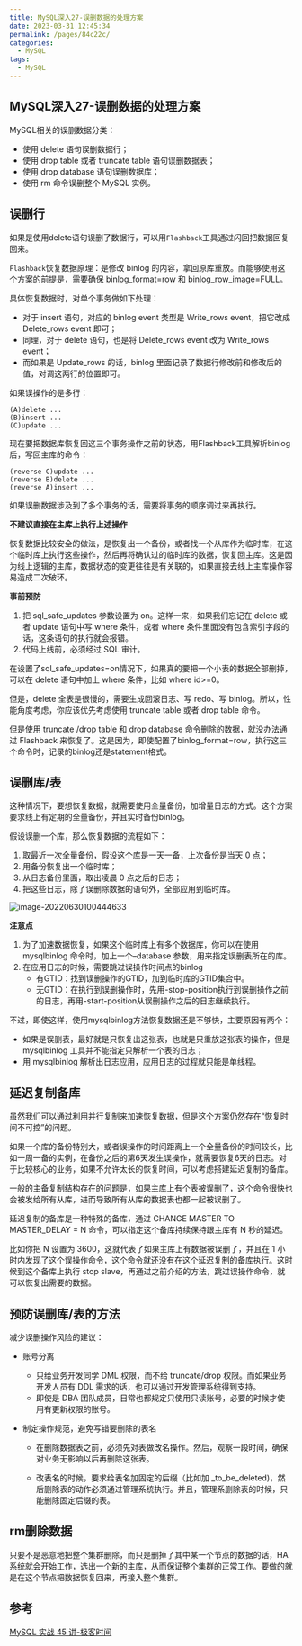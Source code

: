 ```yaml
---
title: MySQL深入27-误删数据的处理方案
date: 2023-03-31 12:45:34
permalink: /pages/84c22c/
categories: 
  - MySQL
tags: 
  - MySQL
---
```

## MySQL深入27-误删数据的处理方案

MySQL相关的误删数据分类：

- 使用 delete 语句误删数据行；
- 使用 drop table 或者 truncate table 语句误删数据表；
- 使用 drop database 语句误删数据库；
- 使用 rm 命令误删整个 MySQL 实例。

## 误删行

如果是使用delete语句误删了数据行，可以用`Flashback`工具通过闪回把数据回复回来。

`Flashback`恢复数据原理：是修改 binlog 的内容，拿回原库重放。而能够使用这个方案的前提是，需要确保 binlog_format=row 和 binlog_row_image=FULL。

具体恢复数据时，对单个事务做如下处理：

- 对于 insert 语句，对应的 binlog event 类型是 Write_rows event，把它改成 Delete_rows event 即可；
- 同理，对于 delete 语句，也是将 Delete_rows event 改为 Write_rows event；
- 而如果是 Update_rows 的话，binlog 里面记录了数据行修改前和修改后的值，对调这两行的位置即可。

如果误操作的是多行：

```
(A)delete ...
(B)insert ...
(C)update ...
```

现在要把数据库恢复回这三个事务操作之前的状态，用Flashback工具解析binlog后，写回主库的命令：

```
(reverse C)update ...
(reverse B)delete ...
(reverse A)insert ...
```

如果误删数据涉及到了多个事务的话，需要将事务的顺序调过来再执行。

**不建议直接在主库上执行上述操作**

恢复数据比较安全的做法，是恢复出一个备份，或者找一个从库作为临时库，在这个临时库上执行这些操作，然后再将确认过的临时库的数据，恢复回主库。这是因为线上逻辑的主库，数据状态的变更往往是有关联的，如果直接去线上主库操作容易造成二次破环。

**事前预防**

1. 把 sql_safe_updates 参数设置为 on。这样一来，如果我们忘记在 delete 或者 update 语句中写 where 条件，或者 where 条件里面没有包含索引字段的话，这条语句的执行就会报错。
2. 代码上线前，必须经过 SQL 审计。

在设置了sql_safe_updates=on情况下，如果真的要把一个小表的数据全部删掉，可以在 delete 语句中加上 where 条件，比如 where id>=0。

但是，delete 全表是很慢的，需要生成回滚日志、写 redo、写 binlog。所以，性能角度考虑，你应该优先考虑使用 truncate table 或者 drop table 命令。

但是使用 truncate /drop table 和 drop database 命令删除的数据，就没办法通过 Flashback 来恢复了。这是因为，即使配置了binlog_format=row，执行这三个命令时，记录的binlog还是statement格式。

## 误删库/表

这种情况下，要想恢复数据，就需要使用全量备份，加增量日志的方式。这个方案要求线上有定期的全量备份，并且实时备份binlog。

假设误删一个库，那么恢复数据的流程如下：

1. 取最近一次全量备份，假设这个库是一天一备，上次备份是当天 0 点；
2. 用备份恢复出一个临时库；
3. 从日志备份里面，取出凌晨 0 点之后的日志；
4. 把这些日志，除了误删除数据的语句外，全部应用到临时库。

![image-20220630100444633](https://blog-1300853183.cos.ap-chengdu.myqcloud.com/img/image-20220630100444633.png)

**注意点**

1. 为了加速数据恢复，如果这个临时库上有多个数据库，你可以在使用 mysqlbinlog 命令时，加上一个–database 参数，用来指定误删表所在的库。
2. 在应用日志的时候，需要跳过误操作时间点的binlog
   -  有GTID：找到误删操作的GTID，加到临时库的GTID集合中。
   - 无GTID：在执行到误删操作时，先用-stop-position执行到误删操作之前的日志，再用-start-position从误删操作之后的日志继续执行。

不过，即使这样，使用mysqlbinlog方法恢复数据还是不够快，主要原因有两个：

- 如果是误删表，最好就是只恢复出这张表，也就是只重放这张表的操作，但是 mysqlbinlog 工具并不能指定只解析一个表的日志；
- 用 mysqlbinlog 解析出日志应用，应用日志的过程就只能是单线程。

## 延迟复制备库

虽然我们可以通过利用并行复制来加速恢复数据，但是这个方案仍然存在“恢复时间不可控”的问题。

如果一个库的备份特别大，或者误操作的时间距离上一个全量备份的时间较长，比如一周一备的实例，在备份之后的第6天发生误操作，就需要恢复6天的日志。对于比较核心的业务，如果不允许太长的恢复时间，可以考虑搭建延迟复制的备库。

一般的主备复制结构存在的问题是，如果主库上有个表被误删了，这个命令很快也会被发给所有从库，进而导致所有从库的数据表也都一起被误删了。

延迟复制的备库是一种特殊的备库，通过 CHANGE MASTER TO MASTER_DELAY = N 命令，可以指定这个备库持续保持跟主库有 N 秒的延迟。

比如你把 N 设置为 3600，这就代表了如果主库上有数据被误删了，并且在 1 小时内发现了这个误操作命令，这个命令就还没有在这个延迟复制的备库执行。这时候到这个备库上执行 stop slave，再通过之前介绍的方法，跳过误操作命令，就可以恢复出需要的数据。

## 预防误删库/表的方法

减少误删操作风险的建议：

- 账号分离

  - 只给业务开发同学 DML 权限，而不给 truncate/drop 权限。而如果业务开发人员有 DDL 需求的话，也可以通过开发管理系统得到支持。
  - 即使是 DBA 团队成员，日常也都规定只使用只读账号，必要的时候才使用有更新权限的账号。

- 制定操作规范，避免写错要删除的表名

  - 在删除数据表之前，必须先对表做改名操作。然后，观察一段时间，确保对业务无影响以后再删除这张表。

  - 改表名的时候，要求给表名加固定的后缀（比如加 _to_be_deleted)，然后删除表的动作必须通过管理系统执行。并且，管理系删除表的时候，只能删除固定后缀的表。

## rm删除数据

只要不是恶意地把整个集群删除，而只是删掉了其中某一个节点的数据的话，HA 系统就会开始工作，选出一个新的主库，从而保证整个集群的正常工作。要做的就是在这个节点把数据恢复回来，再接入整个集群。

## 参考

[MySQL 实战 45 讲-极客时间](https://time.geekbang.org/column/intro/100020801?tab=catalog)